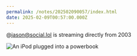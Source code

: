 ```yaml
---
permalink: /notes/202502090057/index.html
date: 2025-02-09T00:57:00.000Z
---
```


@jason@social.lol is streaming directly from 2003 

![An iPod plugged into a powerbook](https://cdn.rknight.me/site/2025/jason-ipod-hot-rod-stream.jpg)